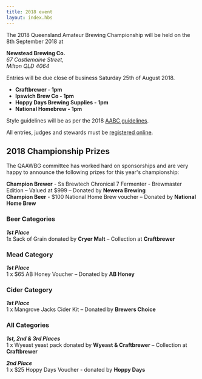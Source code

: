 ```yaml
---
title: 2018 event
layout: index.hbs
---
```


The 2018 Queensland Amateur Brewing Championship will be held on the 8th September 2018 at

**Newstead Brewing Co.**  
*67 Castlemaine Street,*  
*Milton QLD 4064*

Entries will be due close of business Saturday 25th of August 2018.  
* **Craftbrewer - 1pm**
* **Ipswich Brew Co - 1pm**
* **Hoppy Days Brewing Supplies - 1pm**
* **National Homebrew - 1pm**

Style guidelines will be as per the 2018 [AABC guidelines](http://aabc.org.au/docs/AABC2017StyleGuidelines.pdf).

All entries, judges and stewards must be [registered online](https://qldbeercomp.org/qabc18/).

## 2018 Championship Prizes

The QAAWBG committee has worked hard on sponsorships and are very happy to announce the following prizes for this year's championship:

**Champion Brewer** - Ss Brewtech Chronical 7 Fermenter - Brewmaster Edition – Valued at $999 – Donated by **Newera Brewing**  
**Champion Beer** - $100 National Home Brew voucher – Donated by **National Home Brew**

### Beer Categories ###
***1st Place***  
1x Sack of Grain donated by **Cryer Malt** – Collection at **Craftbrewer**  

### Mead Category ###
***1st Place***  
1 x $65 AB Honey Voucher – Donated by **AB Honey**  

### Cider Category ###
***1st Place***  
1 x Mangrove Jacks Cider Kit – Donated by **Brewers Choice**

### All Categories ###
***1st, 2nd & 3rd Places***  
1 x Wyeast yeast pack donated by **Wyeast & Craftbrewer** – Collection at **Craftbrewer**

***2nd Place***  
1 x $25 Hoppy Days Voucher - donated by **Hoppy Days**  
